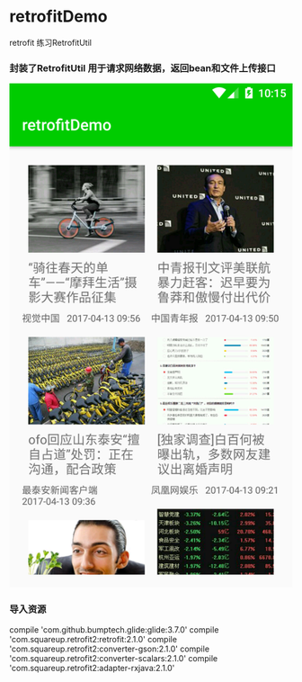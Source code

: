 # retrofitDemo
retrofit 练习RetrofitUtil
### 封装了RetrofitUtil 用于请求网络数据，返回bean和文件上传接口
![retrofit](https://github.com/chenqunming/retrofitDemo/blob/master/pic/pic1.png)

### 导入资源

compile 'com.github.bumptech.glide:glide:3.7.0'
compile 'com.squareup.retrofit2:retrofit:2.1.0'
compile 'com.squareup.retrofit2:converter-gson:2.1.0'
compile 'com.squareup.retrofit2:converter-scalars:2.1.0'
compile 'com.squareup.retrofit2:adapter-rxjava:2.1.0'
